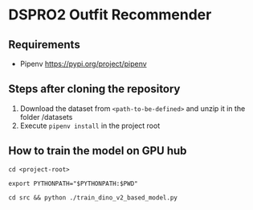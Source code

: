 # DSPRO2 Outfit Recommender

## Requirements
- Pipenv https://pypi.org/project/pipenv

## Steps after cloning the repository

1. Download the dataset from ```<path-to-be-defined>``` and unzip it in the folder <project-root>/datasets
2. Execute ```pipenv install``` in the project root

## How to train the model on GPU hub
```
cd <project-root> 
```

```
export PYTHONPATH="$PYTHONPATH:$PWD"
```


```
cd src && python ./train_dino_v2_based_model.py
```


